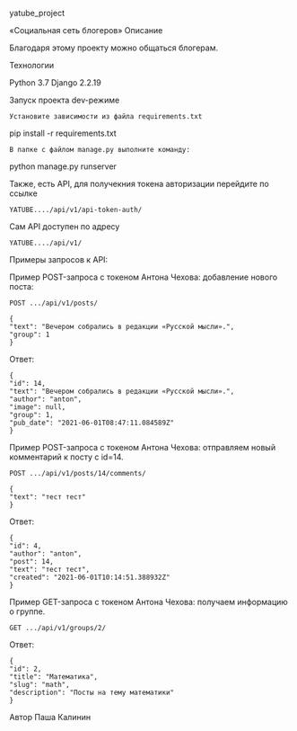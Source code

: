 yatube_project

«Социальная сеть блогеров»
Описание

Благодаря этому проекту можно общаться блогерам.

Технологии

Python 3.7 Django 2.2.19

Запуск проекта dev-режиме

    Установите зависимости из файла requirements.txt

pip install -r requirements.txt

    В папке с файлом manage.py выполните команду:

python manage.py runserver

Также, есть API, для получекния токена авторизации перейдите по ссылке 
    
    YATUBE..../api/v1/api-token-auth/

Сам API доступен по адресу

    YATUBE..../api/v1/

Примеры запросов к API:

Пример POST-запроса с токеном Антона Чехова: добавление нового поста:

    POST .../api/v1/posts/

    {
    "text": "Вечером собрались в редакции «Русской мысли».",
    "group": 1
    } 

Ответ:
    
    {
    "id": 14,
    "text": "Вечером собрались в редакции «Русской мысли».",
    "author": "anton",
    "image": null,
    "group": 1,
    "pub_date": "2021-06-01T08:47:11.084589Z"
    } 

Пример POST-запроса с токеном Антона Чехова: отправляем новый комментарий к посту с id=14.

    POST .../api/v1/posts/14/comments/

    {
    "text": "тест тест"
    }
Ответ:

    {
    "id": 4,
    "author": "anton",
    "post": 14,
    "text": "тест тест",
    "created": "2021-06-01T10:14:51.388932Z"
    }

Пример GET-запроса с токеном Антона Чехова: получаем информацию о группе.

    GET .../api/v1/groups/2/
Ответ:

    {
    "id": 2,
    "title": "Математика",
    "slug": "math",
    "description": "Посты на тему математики"
    } 
    


Автор Паша Калинин